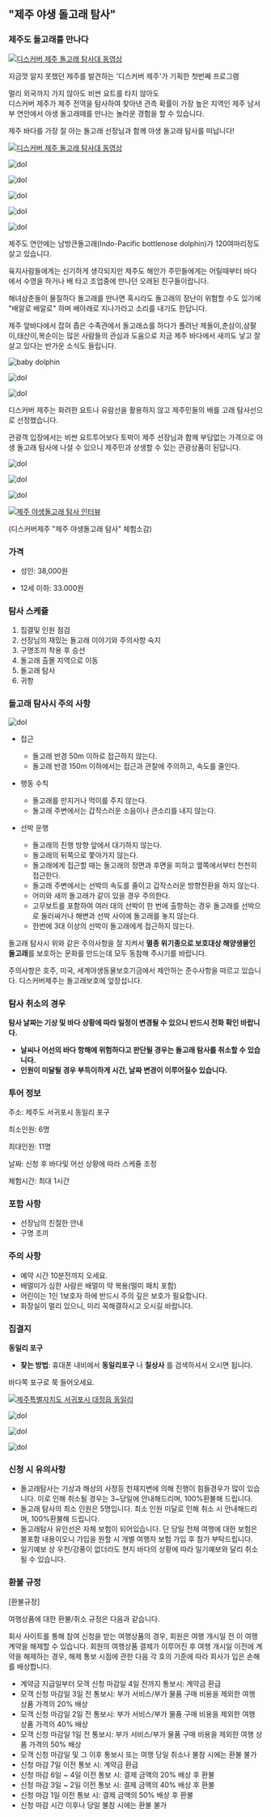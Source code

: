 



## "제주 야생 돌고래 탐사"
### 제주도 돌고래를 만나다


[![디스커버 제주 돌고래 탐사대 동영상](https://img.youtube.com/vi/EyehYqUnVz4/0.jpg)](https://www.youtube.com/watch?v=EyehYqUnVz4)



지금껏 알지 못했던 제주를 발견하는 
'디스커버 제주'가 기획한 첫번째 프로그램 
 
멀리 외국까지 가지 않아도 
비싼 요트를 타지 않아도  
디스커버 제주가 제주 전역을 탐사하여 찾아낸 
관측 확률이 가장 높은 지역인 
제주 남서부 연안에서 야생 돌고래떼를 만나는 
놀라운 경험을 할 수 있습니다. 




 
제주 바다를 가장 잘 아는 돌고래 선장님과 함께 
야생 돌고래 탐사를 떠납니다!


[![디스커버 제주 돌고래 탐사대 동영상](https://img.youtube.com/vi/sBhUxjRW4NU/0.jpg)](https://www.youtube.com/watch?v=sBhUxjRW4NU)

![dol](https://s5.postimg.org/wvnpyiuk7/IMG_0316.jpg#center)

![dol](https://s5.postimg.org/8d0oxn6kn/IMG_7701.jpg#center)

![dol](https://s5.postimg.org/opaqndkw7/dol12.jpg#center)

![dol](https://s5.postimg.org/hcqa1em9j/IMG_0676.jpg?1#center)

![dol](https://s5.postimg.org/r67he7odz/IMG_0616.jpg#center)



제주도 연안에는 남방큰돌고래(Indo-Pacific bottlenose dolphin)가 120여마리정도 살고 있습니다. 
 
육지사람들에게는 신기하게 생각되지만 제주도 해안가 주민들에게는 
어릴때부터 바다에서 수영을 하거나 배 타고 조업중에 만나던 오래된 친구들이랍니다.   
 
해녀삼춘들이 물질하다 돌고래를 만나면 혹시라도 돌고래의 장난이 위험할 수도 있기에 
"배알로 배알로" 하며 배아래로 지나가라고 소리를 내기도 한답니다.
 
제주 앞바다에서 잡혀 좁은 수족관에서 돌고래쇼를 하다가 풀려난
제돌이,춘삼이,삼팔이,태산이,복순이는 많은 사람들의 관심과 도움으로
지금 제주 바다에서 새끼도 낳고 잘 살고 있다는 반가운 소식도 들립니다.

![baby dolphin](https://s5.postimg.org/os3t1p3bb/image.jpg#center)

![dol](https://s5.postimg.org/8tcpslfk7/dol11.jpg#center)

![dol](https://s5.postimg.org/dnk00x1yv/IMG_1136_-.jpg#center)



디스커버 제주는 화려한 요트나 유람선을 활용하지 않고 제주민들의 배를 고래 탐사선으로 선정했습니다.

관광객 입장에서는 비싼 요트투어보다 토박이 제주 선장님과 함께 부담없는 가격으로 야생 돌고래 탐사에 나설 수 있으니 제주민과 상생할 수 있는 관광상품이 된답니다.

![dol](https://s5.postimg.org/cxi9yu0w7/IMG_7644.jpg#center)

![dol](https://s5.postimg.org/kty5tbmyv/dol10.jpg#center)

![dol](https://s5.postimg.org/vfi15btaf/dol09.jpg#center)




[![제주 야생돌고래 탐사 인터뷰](https://img.youtube.com/vi/urmOEHdnf-w/0.jpg)](https://www.youtube.com/watch?v=urmOEHdnf-w)

(디스커버제주 "제주 야생돌고래 탐사" 체험소감)


### 가격

- 성인: 38,000원

- 12세 이하: 33.000원


### 탐사 스케쥴
1. 집결및 인원 점검
1. 선장님의 재밌는 돌고래 이야기와 주의사항 숙지
1. 구명조끼 착용 후 승선
1. 돌고래 출몰 지역으로 이동
1. 돌고래 탐사
1. 귀항


### 돌고래 탐사시 주의 사항


![dol](https://s5.postimg.org/rdzpogoqf/dol_cution.png#center)




* 접근
  - 돌고래 반경 50m 이하로 접근하지 않는다. 
  - 돌고래 반경 150m 이하에서는 접근과 관찰에 주의하고, 속도를 줄인다.
* 행동 수칙
  - 돌고래를 만지거나 먹이를 주지 않는다. 
  - 돌고래 주변에서는 갑작스러운 소음이나 큰소리를 내지 않는다.

* 선박 운행
  - 돌고래의 진행 방향 앞에서 대기하지 않는다.
  - 돌고래의 뒤쪽으로 쫓아가지 않는다.
  - 돌고래에게 접근할 때는 돌고래의 정면과 후면을 피하고 옆쪽에서부터 천천히 접근한다.
  - 돌고래 주변에서는 선박의 속도를 줄이고 갑작스러운 방향전환을 하지 않는다. 
  - 어미와 새끼 돌고래가 같이 있을 경우 주의한다.
  - 고무보트를 포함하여 여러 대의 선박이 한 번에 출항하는 경우 
    돌고래를 선박으로 둘러싸거나 해변과 선박 사이에 돌고래를 놓지 않는다. 
  - 한번에 3대 이상의 선박이 돌고래에게 접근하지 않는다. 

돌고래 탐사시 위와 같은 주의사항을 잘 지켜서 
**멸종 위기종으로 보호대상 해양생물인 돌고래**를 보호하는 문화를 만드는데 모두 동참해 주시기를 바랍니다.

주의사항은 호주, 미국, 세계야생동물보호기금에서 제안하는 준수사항을 따르고 있습니다.
디스커버제주는 돌고래보호에 앞장섭니다.

### 탐사 취소의 경우
**탐사 날짜는 기상 및 바다 상황에 따라 일정이 변경될 수 있으니 반드시 전화 확인 바랍니다.**

* **날씨나 어선의 바다 항해에 위험하다고 판단될 경우는 돌고래 탐사를 취소할 수 있습니다.**
* **인원이 미달될 경우 부득이하게 시간, 날짜 변경이 이루어질수 있습니다.**

### 투어 정보
주소: 제주도 서귀포시 동일리 포구

최소인원: 6명

최대인원: 11명

날짜: 신청 후 바다및 어선 상황에 따라 스케쥴 조정

체험시간: 최대 1시간

### 포함 사항
- 선장님의 친절한 안내
- 구명 조끼

### 주의 사항
- 예약 시간 10분전까지 오세요.
- 배멀미가 심한 사람은 배멀미 약 복용(멀미 패치 포함)
- 어린이는 1인 1보호자 하에 반드시 주의 깊은 보호가 필요합니다.
- 화장실이 멀리 있으니, 미리 꼭해결하시고 오시길 바랍니다.

### 집결지





**동일리 포구**


- **찾는 방법**: 휴대폰 내비에서 **동일리포구** 나 **칠상사** 를 검색하셔서 오시면 됩니다.


바다쪽 포구로 쭉 들어오세요.

[![제주특별자치도 서귀포시 대정읍 동일리](https://ssl.map.naver.com/staticmap/image?version=1.1&crs=EPSG:4326&caller=mw_map&center=126.2402738,33.2257686&level=11&markers=type,default2,126.2402738,33.2257686&baselayer=default&w=565&h=308)](https://m.map.naver.com/search2/site.nhn?query=%EB%8F%99%EC%9D%BC%EB%A6%AC%ED%8F%AC%EA%B5%AC&sm=hty&code=17067976)


![dol](https://s5.postimg.org/j1uczw853/Screen_Shot_2017-05-04_at_7.48.32_PM.png#center)

![dol](https://s5.postimg.org/7qrpbj19z/Screen_Shot_2017-05-04_at_7.49.09_PM.png#center)

![dol](https://s5.postimg.org/qkdi8izhz/Screen_Shot_2017-05-04_at_7.56.44_PM.png#center)


### 신청 시 유의사항
- 돌고래탐사는 기상과 해상의 사정등 천재지변에 의해 진행이 힘들경우가 많이 있습니다.
이로 인해 취소될 경우는 3~당일에 안내해드리며, 100%환불해 드립니다.
- 돌고래 탐사의 최소 인원은 5명입니다. 최소 인원 미달로 인해 취소 시 안내해드리며, 100%환불해 드립니다.
- 돌고래탐사 유인선은 자체 보험이 되어있습니다. 단 당일 전체 여행에 대한 보험은 불포함 내용이오니 가입을 원할 시 개별 여행자 보험 가입 후 참가 부탁드립니다.
- 일기예보 상 우천/강풍이 없더라도 현지 바다의 상황에 따라 일기예보와 달리 취소될 수 있습니다.

### 환불 규정
[환불규정]

여행상품에 대한 환불/취소 규정은 다음과 같습니다.

회사 사이트를 통해 참여 신청을 받는 여행상품의 경우, 회원은 여행 개시일 전 이 여행 계약을 해제할 수 있습니다. 회원의 여행상품 결제가 이루어진 후 여행 개시일 이전에 계약을 해제하는 경우, 해제 통보 시점에 관한 다음 각 호의 기준에 따라 회사가 입은 손해를 배상합니다.

* 계약금 지급일부터 모객 신청 마감일 4일 전까지 통보시: 계약금 환급
* 모객 신청 마감일 3일 전 통보시: 부가 서비스/부가 물품 구매 비용을 제외한 여행 상품 가격의 20% 배상
* 모객 신청 마감일 2일 전 통보시: 부가 서비스/부가 물품 구매 비용을 제외한 여행 상품 가격의 40% 배상
* 모객 신청 마감일 1일 전 통보시: 부가 서비스/부가 물품 구매 비용을 제외한 여행 상품 가격의 50% 배상
* 모객 신청 마감일 및 그 이후 통보시 또는 여행 당일 취소나 불참 시에는 환불 불가
* 신청 마감 7일 이전 통보 시: 계약금 환급 
* 신청 마감 6일 ~ 4일 이전 통보 시: 결제 금액의 20% 배상 후 환불 
* 신청 마감 3일 ~ 2일 이전 통보 시: 결제 금액의 40% 배상 후 환불 
* 신청 마감 1일 이전 통보 시: 결제 금액의 50% 배상 후 환불 
* 신청 마감 시간 이후나 당일 불참 시에는 환불 불가
